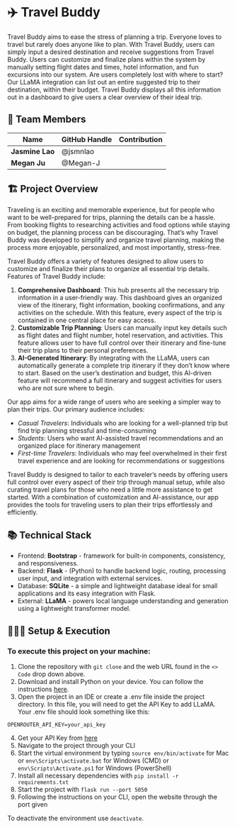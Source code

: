 # ✈️ Travel Buddy

Travel Buddy aims to ease the stress of planning a trip. Everyone loves to travel but rarely does anyone like to plan. With Travel Buddy, users can simply input a desired destination and receive suggestions from Travel Buddy. Users can customize and finalize plans within the system by manually setting flight dates and times, hotel information, and fun excursions into our system. Are users completely lost with where to start? Our LLaMA integration can list out an entire suggested trip to their destination, within their budget. Travel Buddy displays all this information out in a dashboard to give users a clear overview of their ideal trip.

## 🙌 Team Members

| Name            | GitHub Handle | Contribution |
| --------------- | ------------- | ------------ |
| **Jasmine Lao** | @jsmnlao      |              |
| **Megan Ju**    | @Megan-J      |              |

## 🏗️ Project Overview

Traveling is an exciting and memorable experience, but for people who want to be well-prepared for trips, planning the details can be a hassle. From booking flights to researching activities and food options while staying on budget, the planning process can be discouraging. That’s why Travel Buddy was developed to simplify and organize travel planning, making the process more enjoyable, personalized, and most importantly, stress-free.

Travel Buddy offers a variety of features designed to allow users to customize and finalize their plans to organize all essential trip details. Features of Travel Buddy include:

1. **Comprehensive Dashboard**: This hub presents all the necessary trip information in a user-friendly way. This dashboard gives an organized view of the itinerary, flight information, booking confirmations, and any activities on the schedule. With this feature, every aspect of the trip is contained in one central place for easy access.
2. **Customizable Trip Planning**: Users can manually input key details such as flight dates and flight number, hotel reservation, and activities. This feature allows user to have full control over their itinerary and fine-tune their trip plans to their personal preferences.
3. **AI-Generated Itinerary**: By integrating with the LLaMA, users can automatically generate a complete trip itinerary if they don’t know where to start. Based on the user’s destination and budget, this AI-driven feature will recommend a full itinerary and suggest activities for users who are not sure where to begin.

Our app aims for a wide range of users who are seeking a simpler way to plan their trips. Our primary audience includes:

- _Casual Travelers_: Individuals who are looking for a well-planned trip but find trip planning stressful and time-consuming
- _Students_: Users who want AI-assisted travel recommendations and an organized place for itinerary management
- _First-time Travelers_: Individuals who may feel overwhelmed in their first travel experience and are looking for recommendations or suggestions

Travel Buddy is designed to tailor to each traveler’s needs by offering users full control over every aspect of their trip through manual setup, while also curating travel plans for those who need a little more assistance to get started. With a combination of customization and AI-assistance, our app provides the tools for traveling users to plan their trips effortlessly and efficiently.

## 📚 Technical Stack

- Frontend: **Bootstrap** - framework for built-in components, consistency, and responsiveness.
- Backend: **Flask** - (Python) to handle backend logic, routing, processing user input, and integration with external services.
- Database: **SQLite** - a simple and lightweight database ideal for small applications and its easy integration with Flask.
- External: **LLaMA** - powers local language understanding and generation using a lightweight transformer model.

## 👩🏽‍💻 Setup & Execution

### To execute this project on your machine:

1. Clone the repository with `git clone` and the web URL found in the `<> Code` drop down above.
2. Download and install Python on your device. You can follow the instructions [here](https://www.python.org/downloads/).
3. Open the project in an IDE or create a .env file inside the project directory.
   In this file, you will need to get the API Key to add LLaMA. Your .env file should look something like this:

```
OPENROUTER_API_KEY=your_api_key
```

4. Get your API Key from [here](https://openrouter.ai/)
5. Navigate to the project through your CLI
6. Start the virtual environment by typing `source env/bin/activate` for Mac or `env\Scripts\activate.bat` for Windows (CMD) or `env\Scripts\Activate.ps1` for Windows (PowerShell)
7. Install all necessary dependencies with `pip install -r requirements.txt`
8. Start the project with `flask run --port 5050`
9. Following the instructions on your CLI, open the website through the port given

To deactivate the environment use `deactivate`.
